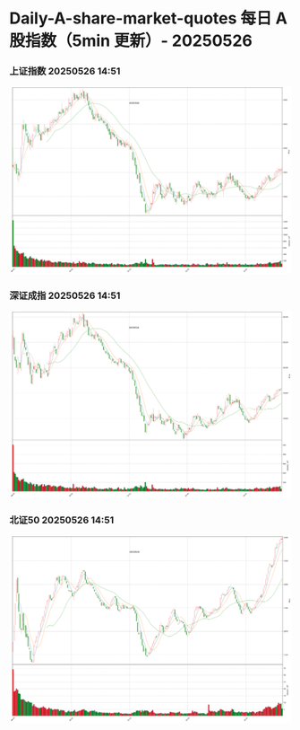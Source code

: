
# Daily-A-share-market-quotes 每日 A 股指数（5min 更新）- 20250526

### 上证指数 20250526 14:51
![](./fig/2025/5/20250526-sh000001.png)

### 深证成指 20250526 14:51
![](./fig/2025/5/20250526-sz399001.png)

### 北证50 20250526 14:51
![](./fig/2025/5/20250526-bj899050.png)
